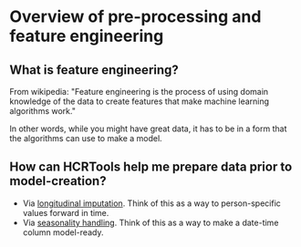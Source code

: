 # Overview of pre-processing and feature engineering

## What is feature engineering?

From wikipedia: "Feature engineering is the process of using domain knowledge of the data to create features that make machine learning algorithms work."

In other words, while you might have great data, it has to be in a form that the algorithms can use to make a model.

## How can HCRTools help me prepare data prior to model-creation?

* Via [longitudinal imputation](/model-pre-processing/longitudinal-imputation). Think of this as a way to person-specific values forward in time.
* Via [seasonality handling](/model-pre-processing/seasonality-handling). Think of this as a way to make a date-time column model-ready. 